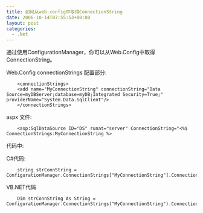 ```yaml
---
title: 如何从web.config中取得ConnectionString
date: 2006-10-14T07:55:53+00:00
layout: post
categories:
  - .Net
---
```


通过使用ConfigurationManager，你可以从Web.Config中取得ConnectionString。

Web.Config connectionStrings 配置部分:
```
    <connectionStrings>
    <add name="MyConnectionString" connectionString="Data Source=myDBServer;database=myDB;Integrated Security=True;" providerName="System.Data.SqlClient"/>
    </connectionStrings>
```

aspx 文件:
```
    <asp:SqlDataSource ID="DS" runat="server" ConnectionString="<%$ ConnectionStrings:MyConnectionString %>
```

代码中:

C#代码:
```
    string strConnString = ConfigurationManager.ConnectionStrings["MyConnectionString"].ConnectionString;
```

VB.NET代码
```
    Dim strConnString As String = ConfigurationManager.ConnectionStrings("MyConnectionString").ConnectionString
```